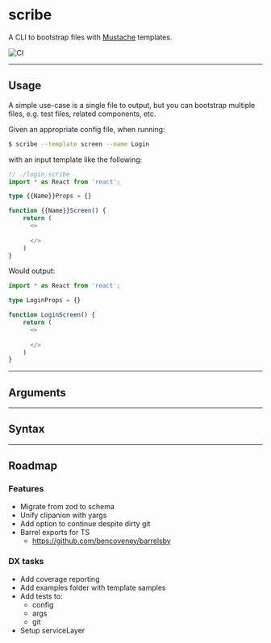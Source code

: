 # scribe
A CLI to bootstrap files with [Mustache](https://github.com/mustache/mustache.github.com) templates.


![CI](https://github.com/kieran-osgood/scribe/actions/workflows/main.yml/badge.svg?branch=main) 

[//]: # (Look into why this doesnt work)
[//]: # ([![npm version]&#40;https://badge.fury.io/js/@kieran-osgood/scribe.svg&#41;]&#40;//npmjs.com/package/kieran-osgood/scribe&#41;)
[//]: # (<a href="https://bundlephobia.com/package/@kieran-osgood/scribe@latest" target="\_parent">)
[//]: # (<img alt="" src="https://badgen.net/bundlephobia/minzip/@kieran-osgood/scribe" />)
[//]: # (</a>)


---

## Usage
A simple use-case is a single file to output, but you can bootstrap multiple files, e.g. test files, related components, etc.

Given an appropriate config file, when running:
```sh
$ scribe --template screen --name Login
```
with an input template like the following:

```ts
// ./login.scribe
import * as React from 'react';

type {{Name}}Props = {}

function {{Name}}Screen() {
    return (
      <>
      
      </>
    )
}
```


Would output: 

```ts
import * as React from 'react';

type LoginProps = {}

function LoginScreen() {
    return (
      <>
      
      </>
    )
}
```

---

## Arguments

---

## Syntax

---

## Roadmap

### Features
- Migrate from zod to schema
- Unify clipanion with yargs
- Add option to continue despite dirty git
- Barrel exports for TS
  - https://github.com/bencoveney/barrelsby

### DX tasks
- Add coverage reporting
- Add examples folder with template samples
- Add tests to:
  - config
  - args
  - git
- Setup serviceLayer